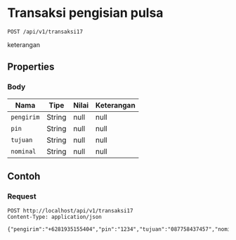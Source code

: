 # Transaksi pengisian pulsa
```http
POST /api/v1/transaksi17
```
keterangan
## Properties
### Body
Nama | Tipe | Nilai | Keterangan
--- | --- | --- | ---
<code>pengirim</code> | String | null | null
<code>pin</code> | String | null | null
<code>tujuan</code> | String | null | null
<code>nominal</code> | String | null | null
## Contoh
### Request
```http
POST http://localhost/api/v1/transaksi17
Content-Type: application/json

{"pengirim":"+6281935155404","pin":"1234","tujuan":"087758437457","nominal":"50"}


```
